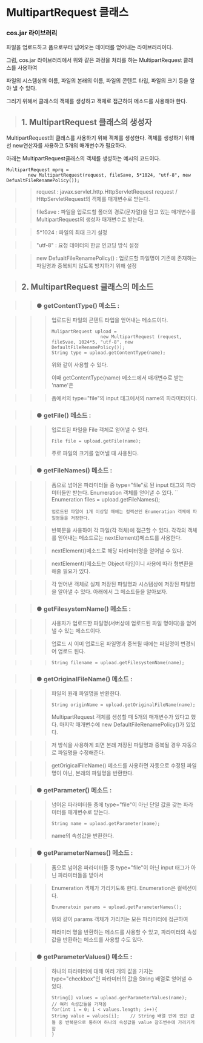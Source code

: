MultipartRequest 클래스
===========================================



### cos.jar 라이브러리

파일을 업로드하고 폼으로부터 넘어오는 데이터를 얻어내는 라이브러리이다.



그럼, cos.jar 라이브러리에서 위와 같은 과정을 처리를 하는  MultipartRequest 클래스를 사용하여 



파일의 시스템상의 이름, 파일의 본래의 이름, 파일의 콘텐트 타입, 파일의 크기 등을 알아 낼 수 있다.



그러기 위해서 클래스의 객체를 생성하고 객체로 접근하여 메소드를 사용해야 한다.



> ## 1. MultipartRequest 클래스의 생성자

MultipartRequest의 클래스를 사용하기 위해 객체를 생성한다. 객체를 생성하기 위해선 new연산자를 사용하고 5개의 매개변수가 필요하다.



아래는 MultipartRequest클래스의 객체를 생성하는 예시의 코드이다.



```
MultipartRequest mprq = 
        new MultipartRequest(request, fileSave, 5*1024, "utf-8", new DefualtFileRenamePolicy());
```

>   > request : javax.servlet.http.HttpServletRequest request / HttpServletRequest의 객체를 매개변수로 받는다.



>   > fileSave : 파일을 업로드할 폴더의 경로(문자열)을 담고 있는 매개변수를  MultipartRequest의 생성자 매개변수로 받는다.



>   > 5*1024 : 파일의 최대 크기 설정



>   > "utf-8" : 요청 데이터의 한글 인코딩 방식 설정



>   > new DefualtFileRenamePolicy() : 업로드할 파일명이 기존에 존재하는 파일명과 중복되지 않도록 방지하기 위해 설정







> ## 2. MultipartRequest 클래스의 메소드


>   > ### ● getContentType() 메소드 :



>   >   > 업로드된 파일의 콘텐트 타입을 얻어내는 메소드이다.
>   >   > ```
>   >   > MulipartRequest upload = 
>   >   >                   new MultipartRequest (request, fileSvae, 1024*5, "utf-8", new DefaultFileRenamePolicy());
>   >   > String type = upload.getContentType(name);
>   >   > ```
>   >   > 위와 같이 사용할 수 있다. 
>   >   >
>   >   >
>   >   > 
>   >   > 이때 getContentType(name) 메소드에서 매개변수로 받는 'name'은 



>   >   > 폼에서의 type="file"의 input 태그에서의 name의 파라미터이다.



>   > ### ● getFile() 메소드 :



>   >   > 업로드된 파일을 File 객체로 얻어낼 수 있다.
>   >   > ```
>   >   > File file = upload.getFile(name);
>   >   > ```
>   >   > 주로 파일의 크기를 얻어낼 때 사용된다.




>   > ### ● getFileNames() 메소드 :



>   >   > 폼으로 넘어온 파라미터들 중 type="file"로 된  input 태그의 파라미터들만 받는다.
>   >   > Enumeration 객체를 얻어낼 수 있다.
>   >   > ``
>   >   > Enumeration files = upload.getFileNames();
>   >   > ```
>   >   > 업로드된 파일이 1개 이상일 때에는 컬렉션인 Enumeration 객체에 파일명들을 저장한다.


>   >   > 반복문을 사용하여 각 파일(각 객체)에 접근할 수 있다. 각각의 객체를 얻어내는 메소드로는 nextElement()메소드를 사용한다.



>   >   > nextElement()메소드로 해당 파라미터명을 얻어낼 수 있다.



>   >   > nextElement()메소드는 Object 타입이니 사용에 따라 형변환을 해줄 필요가 있다.



>   >   > 각 얻어낸 객체로 실제 저장된 파일명과 시스템상에 저장된 파일명을 알아낼 수 있다. 아래에서 그 메소드들을 알아보자.






>   > ### ● getFilesystemName() 메소드 :



>   >   > 사용자가 업로드한 파일명(서버상에 업로드된 파일 명이다)을 얻어낼 수 있는 메소드이다.



>   >   > 업로드 시 이미 업로드된 파일명과 중복될 때에는 파일명이 변경되어 업로드 된다.



>   >   > ```
>   >   > String filename = upload.getFilesystemName(name);
>   >   > ```







>   > ### ● getOriginalFileName() 메소드 :



>   >   > 파일의 원래 파일명을 반환한다. 
>   >   > ```
>   >   > String originName = upload.getOriginalFileName(name);
>   >   > ```
>   >   > MultipartRequest 객체를 생성할 때 5개의 매개변수가 있다고 했다. 마지막 매개변수에 new DefaultFileRenamePolicy()가 있었다.



>   >   > 저 방식을 사용하게 되면 본래 저장된 파일명과 중복될 경우 자동으로 파일명을 수정해준다.



>   >   > getOrigicalFileName() 메소드를 사용하면 자동으로 수정된 파일명이 아닌, 본래의 파일명을 반환한다.







>   > ### ● getParameter() 메소드 :



>   >   > 넘어온 파라미터들 중에 type="file"이 아닌 단일 값을 갖는 파라미터를 매개변수로 받는다.
>   >   > ```
>   >   > String name = upload.getParameter(name);
>   >   > ```
>   >   > name의 속성값을 반환한다.





>   > ### ● getParameterNames() 메소드 :



>   >   > 폼으로 넘어온 파라미터들 중 type="file"이 아닌 input 태그가 아닌 파라미터들을 받아서



>   >   > Enumeration 객체가 가리키도록 한다. Enumeration은 컬렉션이다. 
>   >   > ```
>   >   > Enumeratoin params = upload.getParameterNames();
>   >   > ```
>   >   > 위와 같이 params 객체가 가리키는 모든 파라미터에 접근하여 



>   >   > 파라미터 명을 반환하는 메소드를 사용할 수 있고, 파라미터의 속성값을 반환하는 메소드를 사용할 수도 있다.








>   > ### ● getParameterValues() 메소드 :



>   >   > 하나의 파라미터에 대해 여러 개의 값을 가지는 type="checkbox"인 파라미터의 값을 String 배열로 얻어낼 수 있다.
>   >   > ```
>   >   > String[] values = upload.gerParameterValues(name);   // 여러 속성값들을 가져옴
>   >   > for(int i = 0; i < values.length; i++){
>   >   > String value = values[i];    // String 배열 안에 있던 값들 중 반복문으로 통하여 하나의 속성값을 value 참조변수에 가리키게 함
>   >   > }